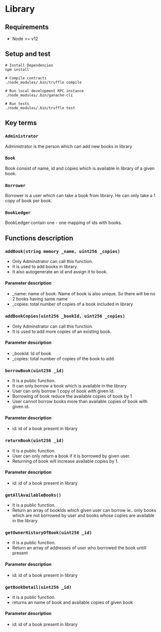 # Library
## Requirements
* Node >= v12

## Setup and test
```
# Install Dependencies
npm install

# Compile contracts
./node_modules/.bin/truffle compile

# Run local development RPC instance
./node_modules/.bin/ganache-cli

# Run tests
./node_modules/.bin/truffle test
```

## Key terms
### `Administrator`
Administrator is the person which can add new books in library
### `Book`
Book consist of name, id and copies which is available in library of a given book.
### `Borrower`
Borrower is a user which can take a book from library. He can only take a 1 copy of book per book.
### `BookLedger`
BookLedger contain one - one mapping of ids with books.

## Functions description
### `addBook(string memory _name, uint256 _copies)`
- Only Adminstrator can call this function.
- It is used to add books in library.
- It also autogenerate an id and assign it to book.

#### Parameter description
* _name: name of book. Name of book is also unique. So there will be no 2 books having same name
* _copies: total number of copies of a book included in library

### `addBookCopies(uint256 _bookId, uint256 _copies)`
- Only Adminstrator can call this function.
- It is used to add more copies of an existing book.

#### Parameter description
* _bookId: Id of book
* _copies: total number of copies of the book to add.

### `borrowBook(uint256 _id)`
- It is a public function.
- It can only borrow a book which is available in the library
- User can only borrow 1 copy of book with given Id.
- Borrowing of book reduce the available copies of book by 1
- User cannot borrow books more than available copies of book with given id.

#### Parameter description
* id: id of a book present in library

### `returnBook(uint256 _id)`
- It is a public function.
- User can only return a book if it is borrowed by given user.
- Returning of book will increase available copies by 1.

#### Parameter description
* id: id of a book present in library

### `getAllAvailableBooks()`
- It is a public function.
- Return an array of bookIds which given user can borrow ie.. only books which are not borrowed by user and books whose copies are available in the library

### `getOwnerHistoryOfBook(uint256 _id)`
- It is a public function.
- Return an array of addresses of user who borrowed the book untill present

#### Parameter description
* id: id of a book present in library

### `getBookDetail(uint256 _id)`
- It is a public function.
- returns an name of book and available copies of given book

#### Parameter description
* id: id of a book present in library
